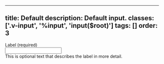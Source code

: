 <!--
 *              Copyright (c) 2025 Visa, Inc.
 *
 * Licensed under the Apache License, Version 2.0 (the "License");
 * you may not use this file except in compliance with the License.
 * You may obtain a copy of the License at
 *
 *         http://www.apache.org/licenses/LICENSE-2.0
 *
 * Unless required by applicable law or agreed to in writing, software
 * distributed under the License is distributed on an "AS IS" BASIS,
 * WITHOUT WARRANTIES OR CONDITIONS OF ANY KIND, either express or implied.
 * See the License for the specific language governing permissions and
 * limitations under the License.
 *
 -->
---
title: Default
description: Default input.
classes: ['.v-input', '%input', 'input($root)']
tags: []
order: 3
---

<div class="v-flex v-flex-col v-gap-4">
  <label class="v-label" for="input-test-1">
    Label (required)
  </label>
  <div class="v-input-container v-surface v-flex-row">
    <input aria-describedby="input-message-test-1" class="v-input" id="input-test-1" name="text-input-field" type="text"/>
  </div>
  <span class="v-input-message" id="input-message-test-1">
    This is optional text that describes the label in more detail.
  </span>
</div>
